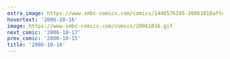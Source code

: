 ```yaml
---
extra_image: https://www.smbc-comics.com/comics/1448576245-20061016after.png
hovertext: '2006-10-16'
image: https://www.smbc-comics.com/comics/20061016.gif
next_comic: '2006-10-17'
prev_comic: '2006-10-15'
title: '2006-10-16'
---
```


